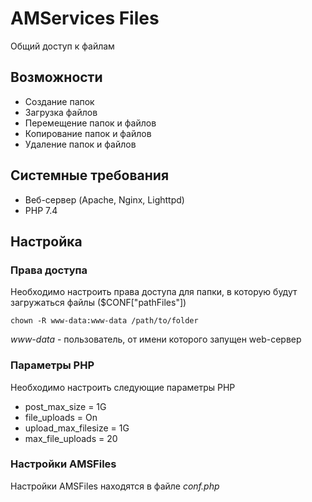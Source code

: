 # AMServices Files
Общий доступ к файлам


## Возможности
- Создание папок
- Загрузка файлов
- Перемещение папок и файлов
- Копирование папок и файлов
- Удаление папок и файлов


## Системные требования
- Веб-сервер (Apache, Nginx, Lighttpd)
- PHP 7.4


## Настройка
### Права доступа
Необходимо настроить права доступа для папки, в которую будут загружаться файлы ($CONF["pathFiles"])

```
chown -R www-data:www-data /path/to/folder
```

*www-data* - пользователь, от имени которого запущен web-сервер
    

### Параметры PHP
Необходимо настроить следующие параметры PHP
- post_max_size = 1G
- file_uploads = On
- upload_max_filesize = 1G
- max_file_uploads = 20


### Настройки AMSFiles
Настройки AMSFiles находятся в файле *conf.php*
